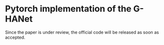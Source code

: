# Pytorch implementation of the G-HANet

Since the paper is under review, the official code will be released as soon as accepted. 
